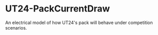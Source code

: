 # UT24-PackCurrentDraw
An electrical model of how UT24's pack will behave under competition scenarios. 
